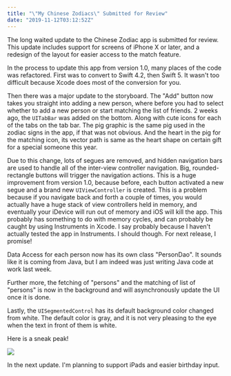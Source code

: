 ```yaml
---
title: "\"My Chinese Zodiacs\" Submitted for Review"
date: "2019-11-12T03:12:52Z"
---
```


The long waited update to the Chinese Zodiac app is submitted for review. This update includes support for screens of iPhone X or later, and a redesign of the layout for easier access to the match feature.

In the process to update this app from version 1.0, many places of the code was refactored. First was to convert to Swift 4.2, then Swift 5. It wasn't too difficult because Xcode does most of the conversion for you.

Then there was a major update to the storyboard. The "Add" button now takes you straight into adding a new person, where before you had to select whether to add a new person or start matching the list of friends. 2 weeks ago, the `UITabBar` was added on the bottom. Along with cute icons for each of the tabs on the tab bar. The pig graphic is the same pig used in the zodiac signs in the app, if that was not obvious. And the heart in the pig for the matching icon, its vector path is same as the heart shape on certain gift for a special someone this year.

Due to this change, lots of segues are removed, and hidden navigation bars are used to handle all of the inter-view controller navigation. Big, rounded-rectangle buttons will trigger the navigation actions. This is a huge improvement from version 1.0, because before, each button activated a new segue and a brand new `UIViewController` is created. This is a problem because if you navigate back and forth a couple of times, you would actually have a huge stack of view controllers held in memory, and eventually your iDevice will run out of memory and iOS will kill the app. This probably has something to do with memory cycles, and can probably be caught by using Instruments in Xcode. I say probably because I haven't actually tested the app in Instruments. I should though. For next release, I promise!

Data Access for each person now has its own class "PersonDao". It sounds like it is coming from Java, but I am indeed was just writing Java code at work last week.

Further more, the fetching of "persons" and the matching of list of "persons" is now in the background and will asynchronously update the UI once it is done.

Lastly, the `UISegmentedControl` has its default background color changed from white. The default color is gray, and it is not very pleasing to the eye when the text in front of them is white.

Here is a sneak peak!

![](https://res.cloudinary.com/solid-apps-inc/image/upload/v1650776591/SolidAppsAsset/2017/screen-shot-2019-11-11-at-7.40.23-pm_k4yooy.png)

In the next update. I'm planning to support iPads and easier birthday input.
